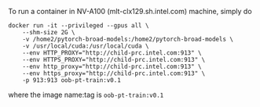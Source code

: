 To run a container in NV-A100 (mlt-clx129.sh.intel.com) machine, simply do  
```
docker run -it --privileged --gpus all \
	--shm-size 2G \
	-v /home2/pytorch-broad-models:/home2/pytorch-broad-models \
	-v /usr/local/cuda:/usr/local/cuda \
	--env HTTP_PROXY="http://child-prc.intel.com:913" \
	--env HTTPS_PROXY="http://child-prc.intel.com:913" \
	--env http_proxy="http://child-prc.intel.com:913" \
	--env https_proxy="http://child-prc.intel.com:913" \
	-p 913:913 oob-pt-train:v0.1
```
where the image name:tag is ```oob-pt-train:v0.1```